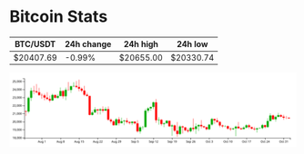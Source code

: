 # Bitcoin Stats

BTC/USDT|24h change|24h high|24h low|
|---|---|---|---|
|$20407.69|-0.99%|$20655.00|$20330.74|

<img src="./chart.svg">
